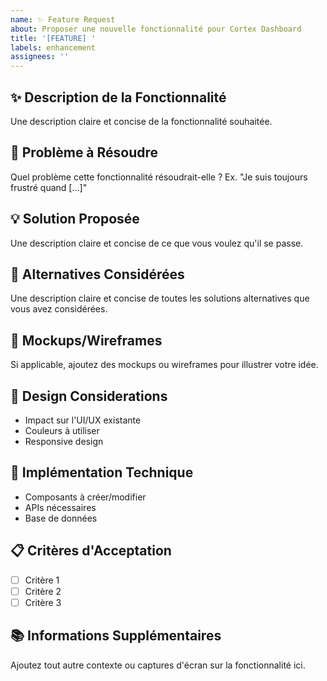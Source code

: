 ```yaml
---
name: ✨ Feature Request
about: Proposer une nouvelle fonctionnalité pour Cortex Dashboard
title: '[FEATURE] '
labels: enhancement
assignees: ''
---
```


## ✨ Description de la Fonctionnalité
Une description claire et concise de la fonctionnalité souhaitée.

## 🎯 Problème à Résoudre
Quel problème cette fonctionnalité résoudrait-elle ? Ex. "Je suis toujours frustré quand [...]"

## 💡 Solution Proposée
Une description claire et concise de ce que vous voulez qu'il se passe.

## 🔄 Alternatives Considérées
Une description claire et concise de toutes les solutions alternatives que vous avez considérées.

## 📱 Mockups/Wireframes
Si applicable, ajoutez des mockups ou wireframes pour illustrer votre idée.

## 🎨 Design Considerations
- Impact sur l'UI/UX existante
- Couleurs à utiliser
- Responsive design

## 🔧 Implémentation Technique
- Composants à créer/modifier
- APIs nécessaires
- Base de données

## 📋 Critères d'Acceptation
- [ ] Critère 1
- [ ] Critère 2
- [ ] Critère 3

## 📚 Informations Supplémentaires
Ajoutez tout autre contexte ou captures d'écran sur la fonctionnalité ici.
